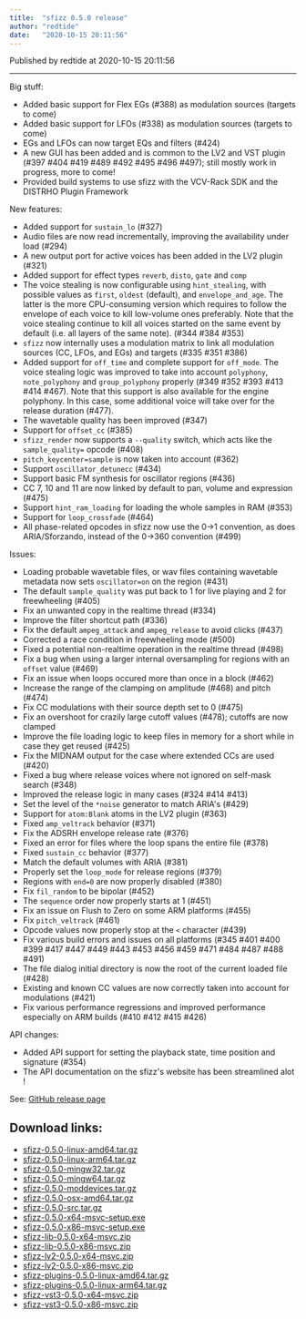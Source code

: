 ```yaml
---
title:  "sfizz 0.5.0 release"
author: "redtide"
date:   "2020-10-15 20:11:56"
---
```

Published by redtide at 2020-10-15 20:11:56

---
Big stuff:

- Added basic support for Flex EGs (#388) as modulation sources (targets to come)
- Added basic support for LFOs (#338)  as modulation sources (targets to come)
- EGs and LFOs can now target EQs and filters (#424)
- A new GUI has been added and is common to the LV2 and VST plugin (#397 #404 #419 #489 #492 #495 #496 #497); still mostly work in progress, more to come!
- Provided build systems to use sfizz with the VCV-Rack SDK and the DISTRHO Plugin Framework

New features:

- Added support for `sustain_lo` (#327)
- Audio files are now read incrementally, improving the availability under load (#294)
- A new output port for active voices has been added in the LV2 plugin (#321)
- Added support for effect types `reverb`, `disto`, `gate` and `comp`
- The voice stealing is now configurable using `hint_stealing`, with possible values as `first`, `oldest` (default), and `envelope_and_age`. The latter is the more CPU-consuming version which requires to follow the envelope of each voice to kill low-volume ones preferably. Note that the voice stealing continue to kill all voices started on the same event by default (i.e. all layers of the same note). (#344 #384 #353)
- `sfizz` now internally uses a modulation matrix to link all modulation sources (CC, LFOs, and EGs) and targets (#335 #351 #386)
- Added support for `off_time` and complete support for `off_mode`. The voice stealing logic was improved to take into account `polyphony`, `note_polyphony` and `group_polyphony` properly (#349 #352 #393 #413 #414 #467). Note that this support is also available for the engine polyphony. In this case, some additional voice will take over for the release duration (#477).
- The wavetable quality has been improved (#347)
- Support for `offset_cc` (#385)
- `sfizz_render` now supports a `--quality` switch, which acts like the `sample_quality=` opcode (#408)
- `pitch_keycenter=sample` is now taken into account (#362)
- Support `oscillator_detunecc` (#434)
- Support basic FM synthesis for oscillator regions (#436)
- CC 7, 10 and 11 are now linked by default to pan, volume and expression (#475)
- Support `hint_ram_loading` for loading the whole samples in RAM (#353)
- Support for `loop_crossfade` (#464)
- All phase-related opcodes in sfizz now use the 0->1 convention, as does ARIA/Sforzando, instead of the 0->360 convention (#499)

Issues:

- Loading probable wavetable files, or wav files containing wavetable metadata now sets `oscillator=on` on the region (#431)
- The default `sample_quality` was put back to 1 for live playing and 2 for freewheeling (#405)
- Fix an unwanted copy in the realtime thread (#334)
- Improve the filter shortcut path (#336)
- Fix the default `ampeg_attack` and `ampeg_release` to avoid clicks (#437)
- Corrected a race condition in freewheeling mode (#500)
- Fixed a potential non-realtime operation in the realtime thread (#498)
- Fix a bug when using a larger internal oversampling for regions with an `offset` value (#469)
- Fix an issue when loops occured more than once in a block (#462)
- Increase the range of the clamping on amplitude (#468) and pitch (#474)
- Fix CC modulations with their source depth set to 0 (#475)
- Fix an overshoot for crazily large cutoff values (#478); cutoffs are now clamped
- Improve the file loading logic to keep files in memory for a short while in case they get reused (#425)
- Fix the MIDNAM output for the case where extended CCs are used (#420)
- Fixed a bug where release voices where not ignored on self-mask search (#348)
- Improved the release logic in many cases (#324 #414 #413)
- Set the level of the `*noise` generator to match ARIA's (#429)
- Support for `atom:Blank` atoms in the LV2 plugin (#363)
- Fixed `amp_veltrack` behavior (#371)
- Fix the ADSRH envelope release rate (#376)
- Fixed an error for files where the loop spans the entire file (#378)
- Fixed `sustain_cc` behavior (#377)
- Match the default volumes with ARIA (#381)
- Properly set the `loop_mode` for release regions (#379)
- Regions with `end=0` are now properly disabled (#380)
- Fix `fil_random` to be bipolar (#452)
- The `sequence` order now properly starts at 1 (#451)
- Fix an issue on Flush to Zero on some ARM platforms (#455)
- Fix `pitch_veltrack` (#461)
- Opcode values now properly stop at the `<` character (#439)
- Fix various build errors and issues on all platforms (#345 #401 #400 #399 #417 #447 #449 #443 #453 #456 #459 #471 #484 #487 #488 #491)
- The file dialog initial directory is now the root of the current loaded file (#428)
- Existing and known CC values are now correctly taken into account for modulations (#421)
- Fix various performance regressions and improved performance especially on ARM builds (#410 #412 #415 #426)

API changes:

- Added API support for setting the playback state, time position and signature (#354)
- The API documentation on the sfizz's website has been streamlined alot !

See: [GitHub release page](https://github.com/sfztools/sfizz/releases/tag/0.5.0)

## Download links:

- [sfizz-0.5.0-linux-amd64.tar.gz](https://github.com/sfztools/sfizz/releases/download/0.5.0/sfizz-0.5.0-linux-amd64.tar.gz)
- [sfizz-0.5.0-linux-arm64.tar.gz](https://github.com/sfztools/sfizz/releases/download/0.5.0/sfizz-0.5.0-linux-arm64.tar.gz)
- [sfizz-0.5.0-mingw32.tar.gz](https://github.com/sfztools/sfizz/releases/download/0.5.0/sfizz-0.5.0-mingw32.tar.gz)
- [sfizz-0.5.0-mingw64.tar.gz](https://github.com/sfztools/sfizz/releases/download/0.5.0/sfizz-0.5.0-mingw64.tar.gz)
- [sfizz-0.5.0-moddevices.tar.gz](https://github.com/sfztools/sfizz/releases/download/0.5.0/sfizz-0.5.0-moddevices.tar.gz)
- [sfizz-0.5.0-osx-amd64.tar.gz](https://github.com/sfztools/sfizz/releases/download/0.5.0/sfizz-0.5.0-osx-amd64.tar.gz)
- [sfizz-0.5.0-src.tar.gz](https://github.com/sfztools/sfizz/releases/download/0.5.0/sfizz-0.5.0-src.tar.gz)
- [sfizz-0.5.0-x64-msvc-setup.exe](https://github.com/sfztools/sfizz/releases/download/0.5.0/sfizz-0.5.0-x64-msvc-setup.exe)
- [sfizz-0.5.0-x86-msvc-setup.exe](https://github.com/sfztools/sfizz/releases/download/0.5.0/sfizz-0.5.0-x86-msvc-setup.exe)
- [sfizz-lib-0.5.0-x64-msvc.zip](https://github.com/sfztools/sfizz/releases/download/0.5.0/sfizz-lib-0.5.0-x64-msvc.zip)
- [sfizz-lib-0.5.0-x86-msvc.zip](https://github.com/sfztools/sfizz/releases/download/0.5.0/sfizz-lib-0.5.0-x86-msvc.zip)
- [sfizz-lv2-0.5.0-x64-msvc.zip](https://github.com/sfztools/sfizz/releases/download/0.5.0/sfizz-lv2-0.5.0-x64-msvc.zip)
- [sfizz-lv2-0.5.0-x86-msvc.zip](https://github.com/sfztools/sfizz/releases/download/0.5.0/sfizz-lv2-0.5.0-x86-msvc.zip)
- [sfizz-plugins-0.5.0-linux-amd64.tar.gz](https://github.com/sfztools/sfizz/releases/download/0.5.0/sfizz-plugins-0.5.0-linux-amd64.tar.gz)
- [sfizz-plugins-0.5.0-linux-arm64.tar.gz](https://github.com/sfztools/sfizz/releases/download/0.5.0/sfizz-plugins-0.5.0-linux-arm64.tar.gz)
- [sfizz-vst3-0.5.0-x64-msvc.zip](https://github.com/sfztools/sfizz/releases/download/0.5.0/sfizz-vst3-0.5.0-x64-msvc.zip)
- [sfizz-vst3-0.5.0-x86-msvc.zip](https://github.com/sfztools/sfizz/releases/download/0.5.0/sfizz-vst3-0.5.0-x86-msvc.zip)
